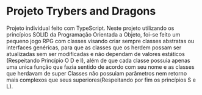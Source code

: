 # Projeto Trybers and Dragons

Projeto individual feito com TypeScript. Neste projeto utilizando os princípios SOLID da Programação Orientada a Objeto, foi-se feito um pequeno jogo RPG com classes visando criar sempre classes abstratas ou interfaces genéricas, para que as classes que os herdem possam ser atualizadas sem ser modificadas e não dependam de valores estáticos (Respeitando Princípio O D e I), além de que cada classe possuia apenas uma unica função que fazia sentido de acordo com seu nome e as classes que herdavam de super Classes não possuiam parâmetros nem retorno mais complexos que seus superiores(Respeitando por fim os princípios S e L).

